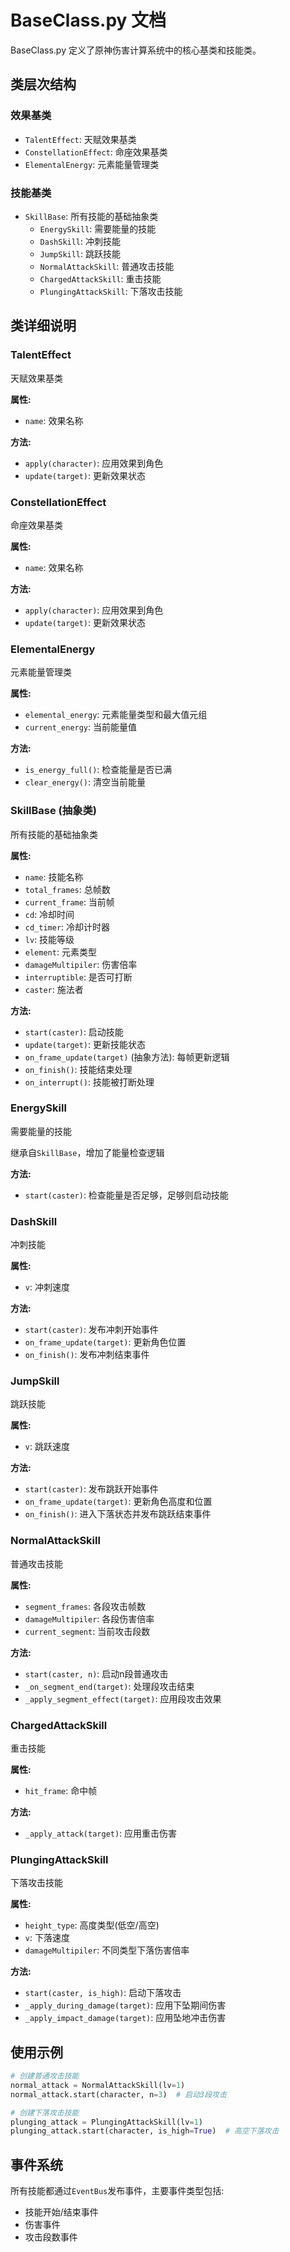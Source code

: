# BaseClass.py 文档

BaseClass.py 定义了原神伤害计算系统中的核心基类和技能类。

## 类层次结构

### 效果基类
- `TalentEffect`: 天赋效果基类
- `ConstellationEffect`: 命座效果基类
- `ElementalEnergy`: 元素能量管理类

### 技能基类
- `SkillBase`: 所有技能的基础抽象类
  - `EnergySkill`: 需要能量的技能
  - `DashSkill`: 冲刺技能
  - `JumpSkill`: 跳跃技能
  - `NormalAttackSkill`: 普通攻击技能
  - `ChargedAttackSkill`: 重击技能
  - `PlungingAttackSkill`: 下落攻击技能

## 类详细说明

### TalentEffect
天赋效果基类

**属性:**
- `name`: 效果名称

**方法:**
- `apply(character)`: 应用效果到角色
- `update(target)`: 更新效果状态

### ConstellationEffect
命座效果基类

**属性:**
- `name`: 效果名称

**方法:**
- `apply(character)`: 应用效果到角色
- `update(target)`: 更新效果状态

### ElementalEnergy
元素能量管理类

**属性:**
- `elemental_energy`: 元素能量类型和最大值元组
- `current_energy`: 当前能量值

**方法:**
- `is_energy_full()`: 检查能量是否已满
- `clear_energy()`: 清空当前能量

### SkillBase (抽象类)
所有技能的基础抽象类

**属性:**
- `name`: 技能名称
- `total_frames`: 总帧数
- `current_frame`: 当前帧
- `cd`: 冷却时间
- `cd_timer`: 冷却计时器
- `lv`: 技能等级
- `element`: 元素类型
- `damageMultipiler`: 伤害倍率
- `interruptible`: 是否可打断
- `caster`: 施法者

**方法:**
- `start(caster)`: 启动技能
- `update(target)`: 更新技能状态
- `on_frame_update(target)` (抽象方法): 每帧更新逻辑
- `on_finish()`: 技能结束处理
- `on_interrupt()`: 技能被打断处理

### EnergySkill
需要能量的技能

继承自`SkillBase`，增加了能量检查逻辑

**方法:**
- `start(caster)`: 检查能量是否足够，足够则启动技能

### DashSkill
冲刺技能

**属性:**
- `v`: 冲刺速度

**方法:**
- `start(caster)`: 发布冲刺开始事件
- `on_frame_update(target)`: 更新角色位置
- `on_finish()`: 发布冲刺结束事件

### JumpSkill
跳跃技能

**属性:**
- `v`: 跳跃速度

**方法:**
- `start(caster)`: 发布跳跃开始事件
- `on_frame_update(target)`: 更新角色高度和位置
- `on_finish()`: 进入下落状态并发布跳跃结束事件

### NormalAttackSkill
普通攻击技能

**属性:**
- `segment_frames`: 各段攻击帧数
- `damageMultipiler`: 各段伤害倍率
- `current_segment`: 当前攻击段数

**方法:**
- `start(caster, n)`: 启动n段普通攻击
- `_on_segment_end(target)`: 处理段攻击结束
- `_apply_segment_effect(target)`: 应用段攻击效果

### ChargedAttackSkill
重击技能

**属性:**
- `hit_frame`: 命中帧

**方法:**
- `_apply_attack(target)`: 应用重击伤害

### PlungingAttackSkill
下落攻击技能

**属性:**
- `height_type`: 高度类型(低空/高空)
- `v`: 下落速度
- `damageMultipiler`: 不同类型下落伤害倍率

**方法:**
- `start(caster, is_high)`: 启动下落攻击
- `_apply_during_damage(target)`: 应用下坠期间伤害
- `_apply_impact_damage(target)`: 应用坠地冲击伤害

## 使用示例

```python
# 创建普通攻击技能
normal_attack = NormalAttackSkill(lv=1)
normal_attack.start(character, n=3)  # 启动3段攻击

# 创建下落攻击技能
plunging_attack = PlungingAttackSkill(lv=1)
plunging_attack.start(character, is_high=True)  # 高空下落攻击
```

## 事件系统

所有技能都通过`EventBus`发布事件，主要事件类型包括:
- 技能开始/结束事件
- 伤害事件
- 攻击段数事件
